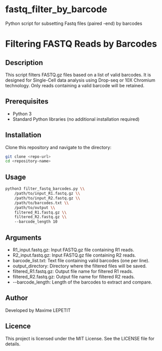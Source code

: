 # fastq_filter_by_barcode
Python script for subsetting Fastq files (paired -end) by barcodes

# Filtering FASTQ Reads by Barcodes

## Description

This script filters FASTQ.gz files based on a list of valid barcodes. It is designed for Single-Cell data analysis using Drop-seq or 10X Chromium technology. Only reads containing a valid barcode will be retained.

## Prerequisites

- Python 3
- Standard Python libraries (no additional installation required)

## Installation

Clone this repository and navigate to the directory:

```bash
git clone <repo-url>
cd <repository-name>
```
## Usage 

```bash
python3 filter_fastq_barcodes.py \\
    /path/to/input_R1.fastq.gz \\
    /path/to/input_R2.fastq.gz \\
    /path/to/barcodes.txt \\
    /path/to/output \\
    filtered_R1.fastq.gz \\
    filtered_R2.fastq.gz \\
    --barcode_length 10
```

## Arguments

* R1_input.fastq.gz: Input FASTQ.gz file containing R1 reads.
* R2_input.fastq.gz: Input FASTQ.gz file containing R2 reads.
* barcode_list.txt: Text file containing valid barcodes (one per line).
* output_directory: Directory where the filtered files will be saved.
* filtered_R1.fastq.gz: Output file name for filtered R1 reads.
* filtered_R2.fastq.gz: Output file name for filtered R2 reads.
* --barcode_length: Length of the barcodes to extract and compare.

## Author

Developed by Maxime LEPETIT

## Licence

This project is licensed under the MIT License. See the LICENSE file for details.


